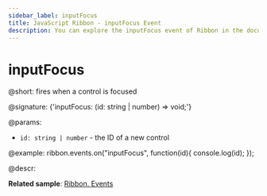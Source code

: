 ```yaml
---
sidebar_label: inputFocus
title: JavaScript Ribbon - inputFocus Event 
description: You can explore the inputFocus event of Ribbon in the documentation of the DHTMLX JavaScript UI library. Browse developer guides and API reference, try out code examples and live demos, and download a free 30-day evaluation version of DHTMLX Suite.
---
```


# inputFocus

@short: fires when a control is focused

@signature: {'inputFocus: (id: string | number) => void;'}

@params:
- `id: string | number` - the ID of a new control

@example:
ribbon.events.on("inputFocus", function(id){
    console.log(id);
});

@descr:

**Related sample**: [Ribbon. Events](https://snippet.dhtmlx.com/i7cfddkl)

[comment]: # (@related: ribbon/handling_events.md)
